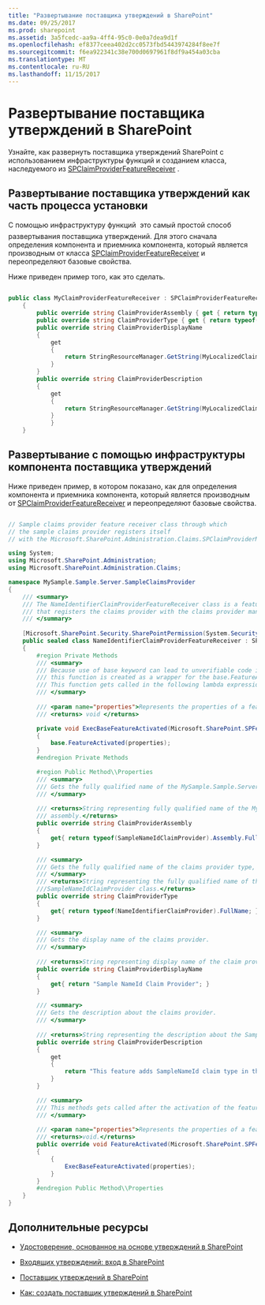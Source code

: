 ```yaml
---
title: "Развертывание поставщика утверждений в SharePoint"
ms.date: 09/25/2017
ms.prod: sharepoint
ms.assetid: 3a5fcedc-aa9a-4ff4-95c0-0e0a7dea9d1f
ms.openlocfilehash: ef8377ceea402d2cc0573fbd5443974284f8ee7f
ms.sourcegitcommit: f6ea922341c38e700d0697961f8df9a454a03cba
ms.translationtype: MT
ms.contentlocale: ru-RU
ms.lasthandoff: 11/15/2017
---
```

# <a name="deploy-a-claims-provider-in-sharepoint"></a>Развертывание поставщика утверждений в SharePoint

Узнайте, как развернуть поставщика утверждений SharePoint с использованием инфраструктуры функций и созданием класса, наследуемого из  [SPClaimProviderFeatureReceiver](https://msdn.microsoft.com/library/Microsoft.SharePoint.Administration.Claims.SPClaimProviderFeatureReceiver.aspx) .

## <a name="deploying-a-claims-provider-as-part-of-a-setup"></a>Развертывание поставщика утверждений как часть процесса установки
<a name="SP15_HowToDeployClaimsProvider_DeployingClaimsSetup"> </a>

С помощью инфраструктуру функций  это самый простой способ развертывания поставщика утверждений. Для этого сначала определения компонента и приемника компонента, который является производным от класса  [SPClaimProviderFeatureReceiver](https://msdn.microsoft.com/library/Microsoft.SharePoint.Administration.Claims.SPClaimProviderFeatureReceiver.aspx) и переопределяют базовые свойства.
  
    
    
Ниже приведен пример того, как это сделать.
  
    
    



```cs

public class MyClaimProviderFeatureReceiver : SPClaimProviderFeatureReceiver
    {
        public override string ClaimProviderAssembly { get { return typeof(MyClaimProvider).Assembly.FullName; } }
        public override string ClaimProviderType { get { return typeof(MyClaimProvider).FullName; } }
        public override string ClaimProviderDisplayName
        {
            get
            {
                return StringResourceManager.GetString(MyLocalizedClaimProviderName);
            }
        }
        public override string ClaimProviderDescription
        {
            get
            {
                return StringResourceManager.GetString(MyLocalizedClaimProviderDescription);
            }
            }
    }
```


## <a name="deploying-a-claims-provider-using-the-feature-infrastructure"></a>Развертывание с помощью инфраструктуры компонента поставщика утверждений
<a name="SP15_HowToDeployClaimsProvider_DeployingClaimsFeature"> </a>

Ниже приведен пример, в котором показано, как для определения компонента и приемника компонента, который является производным от  [SPClaimProviderFeatureReceiver](https://msdn.microsoft.com/library/Microsoft.SharePoint.Administration.Claims.SPClaimProviderFeatureReceiver.aspx) и переопределяют базовые свойства.
  
    
    

```cs

// Sample claims provider feature receiver class through which
// the sample claims provider registers itself 
// with the Microsoft.SharePoint.Administration.Claims.SPClaimProviderManager class.

using System;
using Microsoft.SharePoint.Administration;
using Microsoft.SharePoint.Administration.Claims;

namespace MySample.Sample.Server.SampleClaimsProvider
{
    /// <summary>
    /// The NameIdentifierClaimProviderFeatureReceiver class is a feature receiver class
    /// that registers the claims provider with the claims provider manager.
    /// </summary>
    
    [Microsoft.SharePoint.Security.SharePointPermission(System.Security.Permissions.SecurityAction.Demand, ObjectModel = true)]
    public sealed class NameIdentifierClaimProviderFeatureReceiver : SPClaimProviderFeatureReceiver
    {
        #region Private Methods
        /// <summary>
        /// Because use of base keyword can lead to unverifiable code inside a lambda expression, 
        /// this function is created as a wrapper for the base.FeatureActivated function.
        /// This function gets called in the following lambda expression.
        /// </summary>
        
        /// <param name="properties">Represents the properties of a feature activation.</param>
        /// <returns> void </returns>

        private void ExecBaseFeatureActivated(Microsoft.SharePoint.SPFeatureReceiverProperties properties)
        {
            base.FeatureActivated(properties);
        }
        #endregion Private Methods

        #region Public Method\\Properties
        /// <summary>
        /// Gets the fully qualified name of the MySample.Sample.Server.SampleClaimsProvider assembly.
        /// </summary>
        
        /// <returns>String representing fully qualified name of the MySample.Sample.Server.SampleClaimsProvider
        /// assembly.</returns>
        public override string ClaimProviderAssembly
        {
            get{ return typeof(SampleNameIdClaimProvider).Assembly.FullName; }
        }

        /// <summary>
        /// Gets the fully qualified name of the claims provider type, including the namespace of the type. 
        /// </summary>
        /// <returns>String representing the fully qualified name of the 
        ///SampleNameIdClaimProvider class.</returns>
        public override string ClaimProviderType
        {
            get{ return typeof(NameIdentifierClaimProvider).FullName; }
        }

        /// <summary>
        /// Gets the display name of the claims provider.
        /// </summary>
        
        /// <returns>String representing display name of the claim provider.</returns>
        public override string ClaimProviderDisplayName
        {
            get{ return "Sample NameId Claim Provider"; }
        }

        /// <summary>
        /// Gets the description about the claims provider. 
        /// </summary>
        
        /// <returns>String representing the description about the SampleClaimProvider.</returns>
        public override string ClaimProviderDescription
        {
            get
            {
                return "This feature adds SampleNameId claim type in the SAML token created by the STS.";
            }
        }

        /// <summary>
        /// This methods gets called after the activation of the feature.
        /// </summary>
        
        /// <param name="properties">Represents the properties of a feature activation<./param>
        /// <returns>void.</returns>
        public override void FeatureActivated(Microsoft.SharePoint.SPFeatureReceiverProperties properties)
        {     
            {
                ExecBaseFeatureActivated(properties);
            }            
        }
        #endregion Public Method\\Properties
    }
}

```


## <a name="additional-resources"></a>Дополнительные ресурсы
<a name="SP15_HowToDeployClaimsProvider_AdditionalResources"> </a>


-  [Удостоверение, основанное на основе утверждений в SharePoint](claims-based-identity-in-sharepoint.md)
    
  
-  [Входящих утверждений: вход в SharePoint](incoming-claims-signing-into-sharepoint.md)
    
  
-  [Поставщик утверждений в SharePoint](claims-provider-in-sharepoint.md)
    
  
-  [Как: создать поставщик утверждений в SharePoint](how-to-create-a-claims-provider-in-sharepoint.md)
    
  

